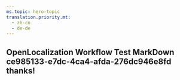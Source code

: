 ```yaml
---
ms.topic: hero-topic
translation.priority.mt: 
  - zh-cn
  - de-de
---
```

## OpenLocalization Workflow Test MarkDown ce985133-e7dc-4ca4-afda-276dc946e8fd thanks!

